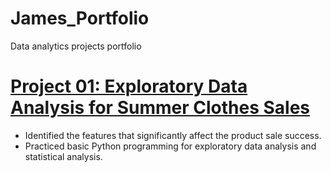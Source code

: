 # James_Portfolio
Data analytics projects portfolio

# [Project 01: Exploratory Data Analysis for Summer Clothes Sales](https://nbviewer.jupyter.org/github/sungsujeong/James_Portfolio/blob/master/Project%2002/Project%2002_Summer%20Clothes%20Sales%20%28EDA%29.ipynb)
* Identified the features that significantly affect the product sale success.
* Practiced basic Python programming for exploratory data analysis and statistical analysis.
